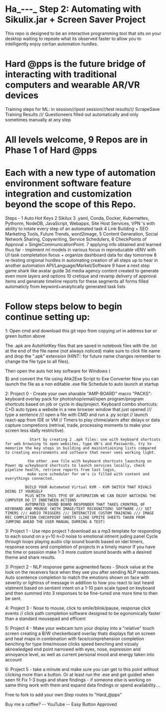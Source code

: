 # Ha_-_-_-_ Step 2: Automating with Sikulix.jar + Screen Saver Project
This repo is designed to be an interactive programming tool that sits on your desktop waiting to repeate what its observed faster to allow you to intelligently enjoy certian automation hurdles. 

# Hard @pps is the future bridge of interacting with traditional computers and wearable AR/VR devices
Training steps for ML: in session///post session///test results/// ScrapeSave Training Results /// Questioneers filled out automatically and only sometimes manually at any step

# All levels welcome, 9 Repos are in Phase 1 of Hard @pps 
# Each with a new type of automation environment software feature integration and customization beyond the scope of this Repo.
Steps - 
1 Auto Hot Keys
2 Sikilux
3 .yaml, Conda, Docker, Kubernettes, Pythonm, NodeDB, JavaScript, Webapps, Site Host Services, VPN 's with ability to rotate every step of an automated task
4 Link Building + SEO Marketing Tools, Future Trends, word2image, 
5 Content Generation, Social Network Sharing, Copywriting, Service Schedulers, 
6 CheckPoints of Approval + SingleCommunicationPoint. 
7 applying info obtained and learned thus far - implment ml models in various focus in reproducable vENV with UI task completation focus + organize dashboard data for day tomorrow 
8 re-testing origional hurdles in automating creation of all steps up to hear in another automation API/Language/Market/Software
9 have a next step game shark like avatar guide 3d media agency content created to generate even more layers and options 
10 cretique and revamp delivery of approval items and generate timeline reports for these segments all forms filled automaticly from keyword+analytically generated task lists 


# Follow steps below to begin continue setting up:

1: Open cmd and download this git repo from copying url in address bar or green button above 

   The .apk are AutoHotKey files that are saved in notebook files with the .txt at the end of the file name (not always noticed) make sure to click file name and drop the ".apk" 
   extension  (HINT:: for future name changes remember to change the file type to all files).

   Then open the auto hot key software for Windows ($$$$$) and convert the file using Ahk2Exe Script to Exe Converter
   Now you can launch the file as a non editable .exe file
   Schedule to auto launch at startup


2: Project 0 - Create your own sharable "AMP-BOARD" macro "PACKS": keyboard overlay pack for photoshop/email/open program/program shortcuts based on job or cycle in day/project.
               Keyboard combo shortcuts: C+D auto types a website in a new browser window that just opened /// type a sentence /// open a file with CMD and run a .py script // launch 
               react-app from IDE or VM // Timers to play chime/alarm after delays or data capture compretions (retrival, trade, processing moments to make your screen less idally                       restrictive).

               Start by creating 2 .apk files: one with keyboard shortcuts for web browsing to open websites, type UN's and Passwords, try to memorize the key steps in building and mainintiaining lists compared to creating environments and software that never sees working light.
               
              the other .exe file with keyboard shortcuts launching on Power Up w/keyboard shortcuts to launch services locally, check pipeline health, retrieve reports from last login, 
              make sure scheduler for vm's is filled with content and everythings connected.
                                             
             BUILD YOUR Automated Virtual KVM - KVM SWITCH THAT RIVALS DOING IT YOURSELF 
             PLUS WITH THIS TPYE OF AUTOMATI0N WE CAN ENJOY WATCHING THE COMPUTER DO IT INBETWEEN ACTIONS
             AUTOMATED SOUND BOARD RESPONDER THAT TAKES CRONTROL OF KEYBOARD AND MOUNSE (WITH IMAGE/TEXT RECOGNITION) SOFTWARE /// SET TIMERS /// AUDIO TRIGGERS /// INTERACTIVE CUSTOM TRAINING /// IMAGE REC COMPLETION CHECKPOINT SHEETS (LIKE SPRITE SHEETS TAKEN FROM JUMPING AHEAD THE USER MANUAL DURRING A TEST)


3: Project 1 - Use repo project 1 download as a mp3 template for responding to each sound on a y=10 n=0 noise to emotional intnent juding panel
               Cycle through loops playing audio clip sound boards based on idel timers, response scores and completion of projects in a timely manor 
               If you have the time or passion make 1-3 more custom sound boards with a desired theme and share results.

3: Project 2 - NLP response game augmented faces - Shock value at the look on the receivers face when they see you after sending NLP responses.
                                                   Auto scentence completion to match the emotions shown on face with severity or lightnss of message in addition to how you react to last heard statment 
                                                   based on sentient intent on a 1-10 pain scale typed on keyboard and then summed into 3 responses to be fine-tuned one more time to then be sent. 

4: Project 3 - Nose to mouse, click to smile/blink/pause, response click events // click path completion software designed to be egonomically faster than a standard mousepad and efficent 

5: Project 4 - Make your webcam turn your display into a "relative" touch screen creating a B/W checkerboard overlay thats displays flat on screen and heat maps in combination with face/comprehension completion benching for type time/mouse clicks speed benching and vizualy aknowledged end point narrowed with eyes, nose, expression and annoyance level, as well as current personal mood and energy taken into account
        
6: Project 5 - take a minute and make sure you can get to this point without clicking more than a button. Or at least run the .exe and get guided when seen fit
Fix 1-3 bugs and share findings - if someone else is working on same thing work with them and expand data findings or spend availability....



Free to fork to add your own Step routes to "Hard_@pps" 

Buy me a coffee? -- YouTube -- Easy Button Approved 


